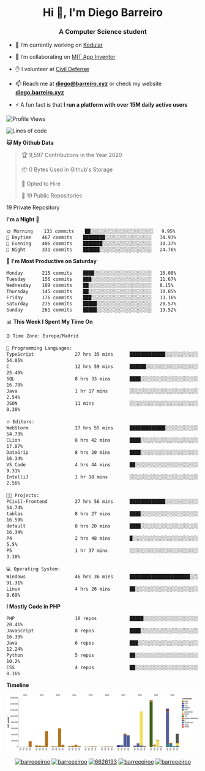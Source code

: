 <h1 align="center">Hi 👋, I'm Diego Barreiro</h1>
<h3 align="center">A Computer Science student</h3>

- 🔭 I’m currently working on [Kodular](https://www.kodular.io)

- 👯 I’m collaborating on [MIT App Inventor](https://github.com/mit-cml/appinventor-sources)

- ✋ I volunteer at [Civil Defense](https://proteccioncivil.sdc.gal)

- 📫 Reach me at **diego@barreiro.xyz** or check my website **[diego.barreiro.xyz](https://diego.barreiro.xyz)**

- ⚡ A fun fact is that **I run a platform with over 15M daily active users**

<!--START_SECTION:waka-->
![Profile Views](http://img.shields.io/badge/Profile%20Views-11-blue)

![Lines of code](https://img.shields.io/badge/From%20Hello%20World%20I%27ve%20Written-24.5%20million%20lines%20of%20code-blue)

**🐱 My Github Data** 

> 🏆 9,597 Contributions in the Year 2020
 > 
> 📦 0 Bytes Used in Github's Storage 
 > 
> 💼 Opted to Hire
 > 
> 📜 19 Public Repositories 
 > 
19 Private Repository 
 > 
**I'm a Night 🦉** 

```text
🌞 Morning    133 commits    ██░░░░░░░░░░░░░░░░░░░░░░░   9.95% 
🌆 Daytime    467 commits    ████████░░░░░░░░░░░░░░░░░   34.93% 
🌃 Evening    406 commits    ███████░░░░░░░░░░░░░░░░░░   30.37% 
🌙 Night      331 commits    ██████░░░░░░░░░░░░░░░░░░░   24.76%

```
📅 **I'm Most Productive on Saturday** 

```text
Monday       215 commits    ████░░░░░░░░░░░░░░░░░░░░░   16.08% 
Tuesday      156 commits    ███░░░░░░░░░░░░░░░░░░░░░░   11.67% 
Wednesday    109 commits    ██░░░░░░░░░░░░░░░░░░░░░░░   8.15% 
Thursday     145 commits    ██░░░░░░░░░░░░░░░░░░░░░░░   10.85% 
Friday       176 commits    ███░░░░░░░░░░░░░░░░░░░░░░   13.16% 
Saturday     275 commits    █████░░░░░░░░░░░░░░░░░░░░   20.57% 
Sunday       261 commits    █████░░░░░░░░░░░░░░░░░░░░   19.52%

```


📊 **This Week I Spent My Time On** 

```text
⌚︎ Time Zone: Europe/Madrid

💬 Programming Languages: 
TypeScript               27 hrs 35 mins      █████████████░░░░░░░░░░░░   54.05% 
C                        12 hrs 59 mins      ██████░░░░░░░░░░░░░░░░░░░   25.46% 
SQL                      8 hrs 33 mins       ████░░░░░░░░░░░░░░░░░░░░░   16.78% 
Java                     1 hr 17 mins        ░░░░░░░░░░░░░░░░░░░░░░░░░   2.54% 
JSON                     11 mins             ░░░░░░░░░░░░░░░░░░░░░░░░░   0.38%

🔥 Editors: 
WebStorm                 27 hrs 55 mins      █████████████░░░░░░░░░░░░   54.73% 
CLion                    8 hrs 42 mins       ████░░░░░░░░░░░░░░░░░░░░░   17.07% 
DataGrip                 8 hrs 20 mins       ████░░░░░░░░░░░░░░░░░░░░░   16.34% 
VS Code                  4 hrs 44 mins       ██░░░░░░░░░░░░░░░░░░░░░░░   9.31% 
IntelliJ                 1 hr 18 mins        ░░░░░░░░░░░░░░░░░░░░░░░░░   2.56%

🐱‍💻 Projects: 
PCivil-Frontend          27 hrs 56 mins      █████████████░░░░░░░░░░░░   54.74% 
tablas                   8 hrs 27 mins       ████░░░░░░░░░░░░░░░░░░░░░   16.59% 
default                  8 hrs 20 mins       ████░░░░░░░░░░░░░░░░░░░░░   16.34% 
P4                       2 hrs 48 mins       █░░░░░░░░░░░░░░░░░░░░░░░░   5.5% 
P5                       1 hr 37 mins        ░░░░░░░░░░░░░░░░░░░░░░░░░   3.18%

💻 Operating System: 
Windows                  46 hrs 36 mins      ██████████████████████░░░   91.31% 
Linux                    4 hrs 26 mins       ██░░░░░░░░░░░░░░░░░░░░░░░   8.69%

```

**I Mostly Code in PHP** 

```text
PHP                      10 repos            █████░░░░░░░░░░░░░░░░░░░░   20.41% 
JavaScript               8 repos             ████░░░░░░░░░░░░░░░░░░░░░   16.33% 
Java                     6 repos             ███░░░░░░░░░░░░░░░░░░░░░░   12.24% 
Python                   5 repos             ██░░░░░░░░░░░░░░░░░░░░░░░   10.2% 
CSS                      4 repos             ██░░░░░░░░░░░░░░░░░░░░░░░   8.16%

```


**Timeline**

![Chart not found](https://raw.githubusercontent.com/barreeeiroo/barreeeiroo/master/charts/bar_graph.png) 


<!--END_SECTION:waka-->

<p align="center">
<a href="https://twitter.com/barreeeiroo" target="blank"><img align="center" src="https://cdn.jsdelivr.net/npm/simple-icons@3.0.1/icons/twitter.svg" alt="barreeeiroo" height="20" width="20" /></a>
<a href="https://linkedin.com/in/barreeeiroo" target="blank"><img align="center" src="https://cdn.jsdelivr.net/npm/simple-icons@3.0.1/icons/linkedin.svg" alt="barreeeiroo" height="20" width="20" /></a>
<a href="https://stackoverflow.com/users/6626193" target="blank"><img align="center" src="https://cdn.jsdelivr.net/npm/simple-icons@3.0.1/icons/stackoverflow.svg" alt="6626193" height="20" width="20" /></a>
<a href="https://fb.com/barreeeiroo" target="blank"><img align="center" src="https://cdn.jsdelivr.net/npm/simple-icons@3.0.1/icons/facebook.svg" alt="barreeeiroo" height="20" width="20" /></a>
<a href="https://instagram.com/barreeeiroo" target="blank"><img align="center" src="https://cdn.jsdelivr.net/npm/simple-icons@3.0.1/icons/instagram.svg" alt="barreeeiroo" height="20" width="20" /></a>
</p>
